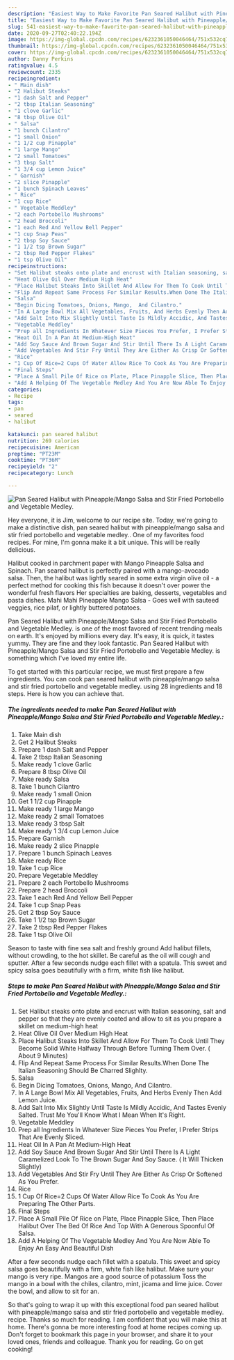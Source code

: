 ```yaml
---
description: "Easiest Way to Make Favorite Pan Seared Halibut with Pineapple/Mango Salsa and Stir Fried Portobello and Vegetable Medley."
title: "Easiest Way to Make Favorite Pan Seared Halibut with Pineapple/Mango Salsa and Stir Fried Portobello and Vegetable Medley."
slug: 541-easiest-way-to-make-favorite-pan-seared-halibut-with-pineapple-mango-salsa-and-stir-fried-portobello-and-vegetable-medley
date: 2020-09-27T02:40:22.194Z
image: https://img-global.cpcdn.com/recipes/6232361050046464/751x532cq70/pan-seared-halibut-with-pineapplemango-salsa-and-stir-fried-portobello-and-vegetable-medley-recipe-main-photo.jpg
thumbnail: https://img-global.cpcdn.com/recipes/6232361050046464/751x532cq70/pan-seared-halibut-with-pineapplemango-salsa-and-stir-fried-portobello-and-vegetable-medley-recipe-main-photo.jpg
cover: https://img-global.cpcdn.com/recipes/6232361050046464/751x532cq70/pan-seared-halibut-with-pineapplemango-salsa-and-stir-fried-portobello-and-vegetable-medley-recipe-main-photo.jpg
author: Danny Perkins
ratingvalue: 4.5
reviewcount: 2335
recipeingredient:
- " Main dish"
- "2 Halibut Steaks"
- "1 dash Salt and Pepper"
- "2 tbsp Italian Seasoning"
- "1 clove Garlic"
- "8 tbsp Olive Oil"
- " Salsa"
- "1 bunch Cilantro"
- "1 small Onion"
- "1 1/2 cup Pinapple"
- "1 large Mango"
- "2 small Tomatoes"
- "3 tbsp Salt"
- "1 3/4 cup Lemon Juice"
- " Garnish"
- "2 slice Pinapple"
- "1 bunch Spinach Leaves"
- " Rice"
- "1 cup Rice"
- " Vegetable Meddley"
- "2 each Portobello Mushrooms"
- "2 head Broccoli"
- "1 each Red And Yellow Bell Pepper"
- "1 cup Snap Peas"
- "2 tbsp Soy Sauce"
- "1 1/2 tsp Brown Sugar"
- "2 tbsp Red Pepper Flakes"
- "1 tsp Olive Oil"
recipeinstructions:
- "Set Halibut steaks onto plate and encrust with Italian seasoning, salt and pepper so that they are evenly coated and allow to sit as you prepare a skillet on medium-high heat"
- "Heat Olive Oil Over Medium High Heat"
- "Place Halibut Steaks Into Skillet And Allow For Them To Cook Until They Become Solid White Halfway Through Before Turning Them Over. ( About 9 Minutes)"
- "Flip And Repeat Same Process For Similar Results.When Done The Italian Seasoning Should Be Charred Slighlty."
- "Salsa"
- "Begin Dicing Tomatoes, Onions, Mango,  And Cilantro."
- "In A Large Bowl Mix All Vegetables, Fruits, And Herbs Evenly Then Add Lemon Juice."
- "Add Salt Into Mix Slightly Until Taste Is Mildly Accidic, And Tastes Evenly Salted.  Trust Me You&#39;ll Know What I Mean When It&#39;s Right."
- "Vegetable Meddley"
- "Prep all Ingredients In Whatever Size Pieces You Prefer, I Prefer Strips That Are Evenly Sliced."
- "Heat Oil In A Pan At Medium-High Heat"
- "Add Soy Sauce And Brown Sugar And Stir Until There Is A Light Caramelized Look To The Brown Sugar And Soy Sauce. ( It Will Thicken Slightly)"
- "Add Vegetables And Stir Fry Until They Are Either As Crisp Or Softened As You Prefer."
- "Rice"
- "1 Cup Of Rice=2 Cups Of Water Allow Rice To Cook As You Are Preparing The Other Parts."
- "Final Steps"
- "Place A Small Pile Of Rice on Plate, Place Pinapple Slice, Then Place Halibut Over The Bed Of Rice And Top With A Generous Spoonful Of Salsa."
- "Add A Helping Of The Vegetable Medley And You Are Now Able To Enjoy An Easy And Beautiful Dish"
categories:
- Recipe
tags:
- pan
- seared
- halibut

katakunci: pan seared halibut 
nutrition: 269 calories
recipecuisine: American
preptime: "PT23M"
cooktime: "PT36M"
recipeyield: "2"
recipecategory: Lunch

---
```



![Pan Seared Halibut with Pineapple/Mango Salsa and Stir Fried Portobello and Vegetable Medley.](https://img-global.cpcdn.com/recipes/6232361050046464/751x532cq70/pan-seared-halibut-with-pineapplemango-salsa-and-stir-fried-portobello-and-vegetable-medley-recipe-main-photo.jpg)

Hey everyone, it is Jim, welcome to our recipe site. Today, we're going to make a distinctive dish, pan seared halibut with pineapple/mango salsa and stir fried portobello and vegetable medley.. One of my favorites food recipes. For mine, I'm gonna make it a bit unique. This will be really delicious.

Halibut cooked in parchment paper with Mango Pineapple Salsa and Spinach. Pan seared halibut is perfectly paired with a mango-avocado salsa. Then, the halibut was lightly seared in some extra virgin olive oil - a perfect method for cooking this fish because it doesn&#39;t over power the wonderful fresh flavors Her specialties are baking, desserts, vegetables and pasta dishes. Mahi Mahi Pineapple Mango Salsa - Goes well with sauteed veggies, rice pilaf, or lightly buttered potatoes.

Pan Seared Halibut with Pineapple/Mango Salsa and Stir Fried Portobello and Vegetable Medley. is one of the most favored of recent trending meals on earth. It's enjoyed by millions every day. It's easy, it is quick, it tastes yummy. They are fine and they look fantastic. Pan Seared Halibut with Pineapple/Mango Salsa and Stir Fried Portobello and Vegetable Medley. is something which I've loved my entire life.


To get started with this particular recipe, we must first prepare a few ingredients. You can cook pan seared halibut with pineapple/mango salsa and stir fried portobello and vegetable medley. using 28 ingredients and 18 steps. Here is how you can achieve that.

<!--inarticleads1-->

##### The ingredients needed to make Pan Seared Halibut with Pineapple/Mango Salsa and Stir Fried Portobello and Vegetable Medley.:

1. Take  Main dish
1. Get 2 Halibut Steaks
1. Prepare 1 dash Salt and Pepper
1. Take 2 tbsp Italian Seasoning
1. Make ready 1 clove Garlic
1. Prepare 8 tbsp Olive Oil
1. Make ready  Salsa
1. Take 1 bunch Cilantro
1. Make ready 1 small Onion
1. Get 1 1/2 cup Pinapple
1. Make ready 1 large Mango
1. Make ready 2 small Tomatoes
1. Make ready 3 tbsp Salt
1. Make ready 1 3/4 cup Lemon Juice
1. Prepare  Garnish
1. Make ready 2 slice Pinapple
1. Prepare 1 bunch Spinach Leaves
1. Make ready  Rice
1. Take 1 cup Rice
1. Prepare  Vegetable Meddley
1. Prepare 2 each Portobello Mushrooms
1. Prepare 2 head Broccoli
1. Take 1 each Red And Yellow Bell Pepper
1. Take 1 cup Snap Peas
1. Get 2 tbsp Soy Sauce
1. Take 1 1/2 tsp Brown Sugar
1. Take 2 tbsp Red Pepper Flakes
1. Take 1 tsp Olive Oil


Season to taste with fine sea salt and freshly ground Add halibut fillets, without crowding, to the hot skillet. Be careful as the oil will cough and sputter. After a few seconds nudge each fillet with a spatula. This sweet and spicy salsa goes beautifully with a firm, white fish like halibut. 

<!--inarticleads2-->

##### Steps to make Pan Seared Halibut with Pineapple/Mango Salsa and Stir Fried Portobello and Vegetable Medley.:

1. Set Halibut steaks onto plate and encrust with Italian seasoning, salt and pepper so that they are evenly coated and allow to sit as you prepare a skillet on medium-high heat
1. Heat Olive Oil Over Medium High Heat
1. Place Halibut Steaks Into Skillet And Allow For Them To Cook Until They Become Solid White Halfway Through Before Turning Them Over. ( About 9 Minutes)
1. Flip And Repeat Same Process For Similar Results.When Done The Italian Seasoning Should Be Charred Slighlty.
1. Salsa
1. Begin Dicing Tomatoes, Onions, Mango,  And Cilantro.
1. In A Large Bowl Mix All Vegetables, Fruits, And Herbs Evenly Then Add Lemon Juice.
1. Add Salt Into Mix Slightly Until Taste Is Mildly Accidic, And Tastes Evenly Salted.  Trust Me You&#39;ll Know What I Mean When It&#39;s Right.
1. Vegetable Meddley
1. Prep all Ingredients In Whatever Size Pieces You Prefer, I Prefer Strips That Are Evenly Sliced.
1. Heat Oil In A Pan At Medium-High Heat
1. Add Soy Sauce And Brown Sugar And Stir Until There Is A Light Caramelized Look To The Brown Sugar And Soy Sauce. ( It Will Thicken Slightly)
1. Add Vegetables And Stir Fry Until They Are Either As Crisp Or Softened As You Prefer.
1. Rice
1. 1 Cup Of Rice=2 Cups Of Water Allow Rice To Cook As You Are Preparing The Other Parts.
1. Final Steps
1. Place A Small Pile Of Rice on Plate, Place Pinapple Slice, Then Place Halibut Over The Bed Of Rice And Top With A Generous Spoonful Of Salsa.
1. Add A Helping Of The Vegetable Medley And You Are Now Able To Enjoy An Easy And Beautiful Dish


After a few seconds nudge each fillet with a spatula. This sweet and spicy salsa goes beautifully with a firm, white fish like halibut. Make sure your mango is very ripe. Mangos are a good source of potassium Toss the mango in a bowl with the chiles, cilantro, mint, jicama and lime juice. Cover the bowl, and allow to sit for an. 

So that's going to wrap it up with this exceptional food pan seared halibut with pineapple/mango salsa and stir fried portobello and vegetable medley. recipe. Thanks so much for reading. I am confident that you will make this at home. There's gonna be more interesting food at home recipes coming up. Don't forget to bookmark this page in your browser, and share it to your loved ones, friends and colleague. Thank you for reading. Go on get cooking!
